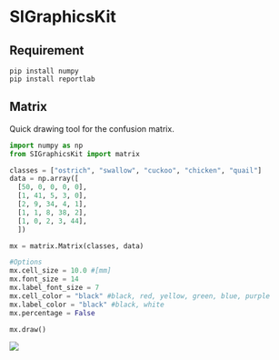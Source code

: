 # SIGraphicsKit

## Requirement

    pip install numpy
    pip install reportlab

## Matrix

Quick drawing tool for the confusion matrix.

```python
import numpy as np
from SIGraphicsKit import matrix

classes = ["ostrich", "swallow", "cuckoo", "chicken", "quail"]
data = np.array([
  [50, 0, 0, 0, 0],
  [1, 41, 5, 3, 0],
  [2, 9, 34, 4, 1],
  [1, 1, 8, 38, 2],
  [1, 0, 2, 3, 44],
  ])

mx = matrix.Matrix(classes, data)

#Options
mx.cell_size = 10.0 #[mm]
mx.font_size = 14
mx.label_font_size = 7
mx.cell_color = "black" #black, red, yellow, green, blue, purple
mx.label_color = "black" #black, white
mx.percentage = False

mx.draw()
```

![](https://dl.dropboxusercontent.com/u/12208857/img/SIGraphocsKit_matrix_ss.png)
